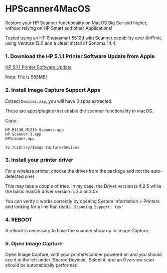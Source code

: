 # HPScanner4MacOS
Restore your HP Scanner functionality on MacOS Big Sur and higher, without relying on HP Smart and other Applications!

Tested using an HP Photosmart 5510d with Scanner capability over AirPrint, using Ventura 13.0 and a clean install of Sonoma 14.4.

### 1. Download the HP 5.1.1 Printer Software Update from Apple
[HP 5.1.1 Printer Software Update](https://support.apple.com/en-ca/106385)

Note: File is 585MB!

### 2. Install Image Capture Support Apps
Extract ```Devices.zip```, you will have 3 apps extracted.

These are apps/plugins that enable the scanner functionality in macOS.

Copy:
```
HP M1130_M1210 Scanner.app
HP Scanner 3.app
HPScanner.app

to /Library/Image Capture/Devices
```
### 3. Install your printer driver
For a wireless printer, choose the driver from the package and not the auto-detected one).

This may take a couple of tries. In my case, the Driver version is 4.2.5 while the basic macOS driver version is 2.x or 3.0x

You can verify it works correctly by opening System Information > Printers and looking for a line that reads ```'Scanning Support: Yes'```

### 4. REBOOT
A reboot is necessary to have the scanner show up in Image Capture.

### 5. Open Image Capture
Open Image Capture, with your printer/scanner powered on and you should see it in the left under 'Shared Devices'. 
Select it, and an Overview scan should be automatically performed. 

